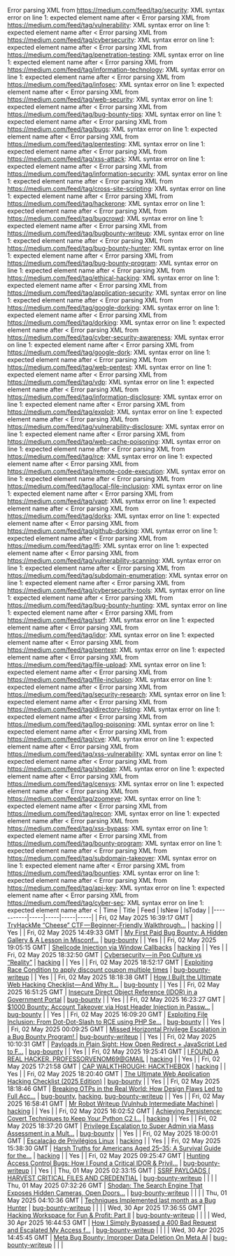 Error parsing XML from https://medium.com/feed/tag/security: XML syntax error on line 1: expected element name after <
Error parsing XML from https://medium.com/feed/tag/vulnerability: XML syntax error on line 1: expected element name after <
Error parsing XML from https://medium.com/feed/tag/cybersecurity: XML syntax error on line 1: expected element name after <
Error parsing XML from https://medium.com/feed/tag/penetration-testing: XML syntax error on line 1: expected element name after <
Error parsing XML from https://medium.com/feed/tag/information-technology: XML syntax error on line 1: expected element name after <
Error parsing XML from https://medium.com/feed/tag/infosec: XML syntax error on line 1: expected element name after <
Error parsing XML from https://medium.com/feed/tag/web-security: XML syntax error on line 1: expected element name after <
Error parsing XML from https://medium.com/feed/tag/bug-bounty-tips: XML syntax error on line 1: expected element name after <
Error parsing XML from https://medium.com/feed/tag/bugs: XML syntax error on line 1: expected element name after <
Error parsing XML from https://medium.com/feed/tag/pentesting: XML syntax error on line 1: expected element name after <
Error parsing XML from https://medium.com/feed/tag/xss-attack: XML syntax error on line 1: expected element name after <
Error parsing XML from https://medium.com/feed/tag/information-security: XML syntax error on line 1: expected element name after <
Error parsing XML from https://medium.com/feed/tag/cross-site-scripting: XML syntax error on line 1: expected element name after <
Error parsing XML from https://medium.com/feed/tag/hackerone: XML syntax error on line 1: expected element name after <
Error parsing XML from https://medium.com/feed/tag/bugcrowd: XML syntax error on line 1: expected element name after <
Error parsing XML from https://medium.com/feed/tag/bugbounty-writeup: XML syntax error on line 1: expected element name after <
Error parsing XML from https://medium.com/feed/tag/bug-bounty-hunter: XML syntax error on line 1: expected element name after <
Error parsing XML from https://medium.com/feed/tag/bug-bounty-program: XML syntax error on line 1: expected element name after <
Error parsing XML from https://medium.com/feed/tag/ethical-hacking: XML syntax error on line 1: expected element name after <
Error parsing XML from https://medium.com/feed/tag/application-security: XML syntax error on line 1: expected element name after <
Error parsing XML from https://medium.com/feed/tag/google-dorking: XML syntax error on line 1: expected element name after <
Error parsing XML from https://medium.com/feed/tag/dorking: XML syntax error on line 1: expected element name after <
Error parsing XML from https://medium.com/feed/tag/cyber-security-awareness: XML syntax error on line 1: expected element name after <
Error parsing XML from https://medium.com/feed/tag/google-dork: XML syntax error on line 1: expected element name after <
Error parsing XML from https://medium.com/feed/tag/web-pentest: XML syntax error on line 1: expected element name after <
Error parsing XML from https://medium.com/feed/tag/vdp: XML syntax error on line 1: expected element name after <
Error parsing XML from https://medium.com/feed/tag/information-disclosure: XML syntax error on line 1: expected element name after <
Error parsing XML from https://medium.com/feed/tag/exploit: XML syntax error on line 1: expected element name after <
Error parsing XML from https://medium.com/feed/tag/vulnerability-disclosure: XML syntax error on line 1: expected element name after <
Error parsing XML from https://medium.com/feed/tag/web-cache-poisoning: XML syntax error on line 1: expected element name after <
Error parsing XML from https://medium.com/feed/tag/rce: XML syntax error on line 1: expected element name after <
Error parsing XML from https://medium.com/feed/tag/remote-code-execution: XML syntax error on line 1: expected element name after <
Error parsing XML from https://medium.com/feed/tag/local-file-inclusion: XML syntax error on line 1: expected element name after <
Error parsing XML from https://medium.com/feed/tag/vapt: XML syntax error on line 1: expected element name after <
Error parsing XML from https://medium.com/feed/tag/dorks: XML syntax error on line 1: expected element name after <
Error parsing XML from https://medium.com/feed/tag/github-dorking: XML syntax error on line 1: expected element name after <
Error parsing XML from https://medium.com/feed/tag/lfi: XML syntax error on line 1: expected element name after <
Error parsing XML from https://medium.com/feed/tag/vulnerability-scanning: XML syntax error on line 1: expected element name after <
Error parsing XML from https://medium.com/feed/tag/subdomain-enumeration: XML syntax error on line 1: expected element name after <
Error parsing XML from https://medium.com/feed/tag/cybersecurity-tools: XML syntax error on line 1: expected element name after <
Error parsing XML from https://medium.com/feed/tag/bug-bounty-hunting: XML syntax error on line 1: expected element name after <
Error parsing XML from https://medium.com/feed/tag/ssrf: XML syntax error on line 1: expected element name after <
Error parsing XML from https://medium.com/feed/tag/idor: XML syntax error on line 1: expected element name after <
Error parsing XML from https://medium.com/feed/tag/pentest: XML syntax error on line 1: expected element name after <
Error parsing XML from https://medium.com/feed/tag/file-upload: XML syntax error on line 1: expected element name after <
Error parsing XML from https://medium.com/feed/tag/file-inclusion: XML syntax error on line 1: expected element name after <
Error parsing XML from https://medium.com/feed/tag/security-research: XML syntax error on line 1: expected element name after <
Error parsing XML from https://medium.com/feed/tag/directory-listing: XML syntax error on line 1: expected element name after <
Error parsing XML from https://medium.com/feed/tag/log-poisoning: XML syntax error on line 1: expected element name after <
Error parsing XML from https://medium.com/feed/tag/cve: XML syntax error on line 1: expected element name after <
Error parsing XML from https://medium.com/feed/tag/xss-vulnerability: XML syntax error on line 1: expected element name after <
Error parsing XML from https://medium.com/feed/tag/shodan: XML syntax error on line 1: expected element name after <
Error parsing XML from https://medium.com/feed/tag/censys: XML syntax error on line 1: expected element name after <
Error parsing XML from https://medium.com/feed/tag/zoomeye: XML syntax error on line 1: expected element name after <
Error parsing XML from https://medium.com/feed/tag/recon: XML syntax error on line 1: expected element name after <
Error parsing XML from https://medium.com/feed/tag/xss-bypass: XML syntax error on line 1: expected element name after <
Error parsing XML from https://medium.com/feed/tag/bounty-program: XML syntax error on line 1: expected element name after <
Error parsing XML from https://medium.com/feed/tag/subdomain-takeover: XML syntax error on line 1: expected element name after <
Error parsing XML from https://medium.com/feed/tag/bounties: XML syntax error on line 1: expected element name after <
Error parsing XML from https://medium.com/feed/tag/api-key: XML syntax error on line 1: expected element name after <
Error parsing XML from https://medium.com/feed/tag/cyber-sec: XML syntax error on line 1: expected element name after <
| Time | Title | Feed | IsNew | IsToday |
|-----------|-----|-----|-----|-----|
| Fri, 02 May 2025 16:39:17 GMT | [ TryHackMe “Cheese” CTF — Beginner-Friendly Walkthrough...](https://medium.com/p/b51fe3542f6a) | [hacking](https://medium.com/feed/tag/hacking) |  | Yes |
| Fri, 02 May 2025 14:49:33 GMT | [ My First Paid Bug Bounty: A Hidden Gallery & A Lesson in Misconf...](https://medium.com/p/3efefe71c8cf) | [bug-bounty](https://medium.com/feed/tag/bug-bounty) |  | Yes |
| Fri, 02 May 2025 19:05:15 GMT | [Shellcode Injection via Window Callbacks](https://medium.com/p/b33f7646c2bd) | [hacking](https://medium.com/feed/tag/hacking) |  | Yes |
| Fri, 02 May 2025 18:32:50 GMT | [Cybersecurity — in Pop Culture vs “Reality”](https://medium.com/p/037f70d7400d) | [hacking](https://medium.com/feed/tag/hacking) |  | Yes |
| Fri, 02 May 2025 18:52:17 GMT | [Exploiting Race Condition to apply discount coupon multiple times](https://medium.com/p/8c8368be44d2) | [bug-bounty-writeup](https://medium.com/feed/tag/bug-bounty-writeup) |  | Yes |
| Fri, 02 May 2025 18:18:38 GMT | [How I Built the Ultimate Web Hacking Checklist — And Why It...](https://medium.com/p/d6ef0cb8dc4b) | [bug-bounty](https://medium.com/feed/tag/bug-bounty) |  | Yes |
| Fri, 02 May 2025 16:51:25 GMT | [Insecure Direct Object Reference (IDOR) in a Government Portal](https://medium.com/p/c83c0c638577) | [bug-bounty](https://medium.com/feed/tag/bug-bounty) |  | Yes |
| Fri, 02 May 2025 16:23:27 GMT | [$1000 Bounty: Account Takeover via Host Header Injection in Passw...](https://medium.com/p/dc0cdb2d972b) | [bug-bounty](https://medium.com/feed/tag/bug-bounty) |  | Yes |
| Fri, 02 May 2025 16:09:20 GMT | [Exploiting File Inclusion: From Dot-Dot-Slash to RCE using PHP Se...](https://medium.com/p/4db1bdf8ad77) | [bug-bounty](https://medium.com/feed/tag/bug-bounty) |  | Yes |
| Fri, 02 May 2025 00:09:25 GMT | [Missed Horizontal Privilege Escalation in a Bug Bounty Program! ](https://medium.com/p/d7134b2ffa01) | [bug-bounty-writeup](https://medium.com/feed/tag/bug-bounty-writeup) |  | Yes |
| Fri, 02 May 2025 10:10:31 GMT | [ Payloads in Plain Sight: How Open Redirect + JavaScript Led to F...](https://medium.com/p/a7ae1c359679) | [bug-bounty](https://medium.com/feed/tag/bug-bounty) |  | Yes |
| Fri, 02 May 2025 19:25:41 GMT | [I FOUND A REAL HACKER. PROFESSORVENOM69@GMAIL](https://medium.com/p/3c223cafa37c) | [hacking](https://medium.com/feed/tag/hacking) |  | Yes |
| Fri, 02 May 2025 17:21:58 GMT | [CAP WALKTHROUGH: HACKTHEBOX](https://medium.com/p/b37544cdebd0) | [hacking](https://medium.com/feed/tag/hacking) |  | Yes |
| Fri, 02 May 2025 18:20:40 GMT | [ The Ultimate Web Application Hacking Checklist (2025 Edition)](https://medium.com/p/eea1a0a23977) | [bug-bounty](https://medium.com/feed/tag/bug-bounty) |  | Yes |
| Fri, 02 May 2025 18:18:46 GMT | [Breaking OTPs in the Real World: How Design Flaws Led to Full Acc...](https://medium.com/p/46a09f95eaba) | [bug-bounty](https://medium.com/feed/tag/bug-bounty), [hacking](https://medium.com/feed/tag/hacking), [bug-bounty-writeup](https://medium.com/feed/tag/bug-bounty-writeup) |  | Yes |
| Fri, 02 May 2025 16:58:41 GMT | [Mr Robot Writeup (Vulnhub Intermediate Machine)](https://medium.com/p/db260853968b) | [hacking](https://medium.com/feed/tag/hacking) |  | Yes |
| Fri, 02 May 2025 16:02:52 GMT | [Achieving Persistence: Covert Techniques to Keep Your Python C2 I...](https://medium.com/p/88836164b3b2) | [hacking](https://medium.com/feed/tag/hacking) |  | Yes |
| Fri, 02 May 2025 18:37:20 GMT | [Privilege Escalation to Super Admin via Mass Assessment in a Mult...](https://medium.com/p/526d1309de73) | [bug-bounty](https://medium.com/feed/tag/bug-bounty) |  | Yes |
| Fri, 02 May 2025 18:00:01 GMT | [Escalação de Privilégios Linux](https://medium.com/p/9f5b6be2667a) | [hacking](https://medium.com/feed/tag/hacking) |  | Yes |
| Fri, 02 May 2025 15:38:30 GMT | [Harsh Truths for Americans Aged 25–35: A Survival Guide for the...](https://medium.com/p/557d5e5914da) | [hacking](https://medium.com/feed/tag/hacking) |  | Yes |
| Fri, 02 May 2025 09:25:47 GMT | [Hunting Access Control Bugs: How I Found a Critical IDOR & Privil...](https://medium.com/p/a4aeb46d8714) | [bug-bounty-writeup](https://medium.com/feed/tag/bug-bounty-writeup) |  | Yes |
| Thu, 01 May 2025 02:33:15 GMT | [SSRF PAYLOADS \[ HARVEST CRITICAL FILES AND CREDENTIAL](https://medium.com/p/261e5b2beda4) | [bug-bounty-writeup](https://medium.com/feed/tag/bug-bounty-writeup) |  |  |
| Thu, 01 May 2025 07:32:26 GMT | [Shodan: The Search Engine That Exposes Hidden Cameras, Open Doors...](https://medium.com/p/b76dcc3041ac) | [bug-bounty-writeup](https://medium.com/feed/tag/bug-bounty-writeup) |  |  |
| Thu, 01 May 2025 04:10:36 GMT | [Techniques Implemented last month as a Bug Hunter](https://medium.com/p/f0e6af9cb12e) | [bug-bounty-writeup](https://medium.com/feed/tag/bug-bounty-writeup) |  |  |
| Wed, 30 Apr 2025 17:36:55 GMT | [Hacking Workspace for Fun & Profit: Part II](https://medium.com/p/de9cd3cc9755) | [bug-bounty-writeup](https://medium.com/feed/tag/bug-bounty-writeup) |  |  |
| Wed, 30 Apr 2025 16:44:53 GMT | [How I Simply Bypassed a 400 Bad Request and Escalated My Access f...](https://medium.com/p/7e837698fe4b) | [bug-bounty-writeup](https://medium.com/feed/tag/bug-bounty-writeup) |  |  |
| Wed, 30 Apr 2025 14:45:45 GMT | [Meta Bug Bounty: Improper Data Deletion On Meta AI](https://medium.com/p/29113382bcc8) | [bug-bounty-writeup](https://medium.com/feed/tag/bug-bounty-writeup) |  |  |
